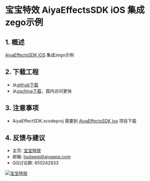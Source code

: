 
# 宝宝特效 AiyaEffectsSDK iOS 集成zego示例

## 1. 概述
[AiyaEffectsSDK iOS](https://github.com/aiyaapp/AiyaEffectsIOS) 集成zego示例

## 2. 下载工程
* 从[github下载](https://github.com/aiyaapp/AiyaEffectsWithZegoIOS)
* 从[oschina下载](http://git.oschina.net/wangyng/AiyaEffectsWithZegoIOS)，国内访问更快

## 3. 注意事项
* AiyaEffectSDK.xcodeproj 需要到 [AiyaEffectsSDK ios](https://github.com/aiyaapp/AiyaEffectsIOS) 项目下载

## 4. 反馈与建议
- 主页: [宝宝特效](http://www.lansear.cn/product/bbtx)
- 邮箱: <liudawei@aiyaapp.com>
- QQ讨论群: 650242833

<a href="http://www.lansear.cn/product/bbtx"><img src="doc/logo.png" border="0" alt="宝宝特效" /></a>